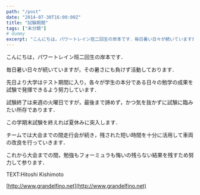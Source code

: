 ```yaml
---
path: "/post"
date: "2014-07-30T16:00:00Z"
title: "試験期間"
tags: ["未分類"]
# dummy
excerpt: "こんにちは，パワートレイン班二回生の岸本です．毎日暑い日々が続いていますが，その暑さにも負けず活動しております．先日より大学はテスト期間に入り，各々が学..."
---
```




こんにちは，パワートレイン班二回生の岸本です．

毎日暑い日々が続いていますが，その暑さにも負けず活動しております．

先日より大学はテスト期間に入り，各々が学生の本分である日々の勉学の成果を試験で発揮できるよう努力しています．

試験終了は来週の火曜日ですが，最後まで諦めず，かつ気を抜かずに試験に臨みたい所存であります．

この学期末試験を終えれば夏休みに突入します．

チームでは大会までの間走行会が続き，残された短い時間を十分に活用して車両の改良を行っていきます．

これから大会までの間，勉強もフォーミュラも悔いの残らない結果を残すため努力して参ります．

TEXT:Hitoshi Kishimoto

[http://www.grandelfino.net](http://www.grandelfino.net)

